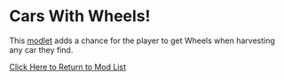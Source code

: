 # Cars With Wheels!
This [modlet]() adds a chance for the player to get Wheels when harvesting any car they find.


[Click Here to Return to Mod List](../../main/README.md)